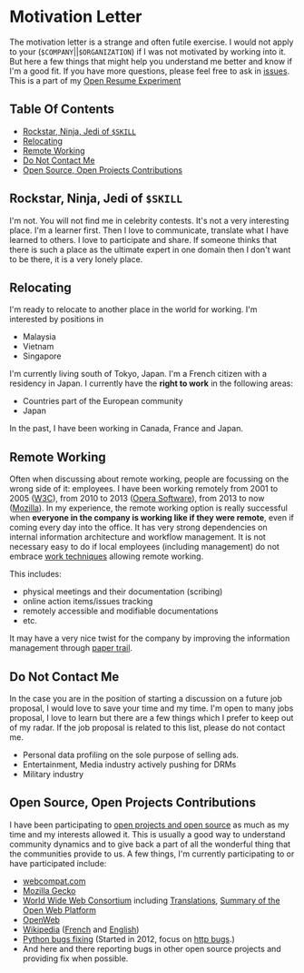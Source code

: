 # Motivation Letter

The motivation letter is a strange and often futile exercise. I would not apply to your (`$COMPANY`||`$ORGANIZATION`) if I was not motivated by working into it. But here a few things that might help you understand me better and know if I'm a good fit. If you have more questions, please feel free to ask in [issues](https://github.com/karlcow/karl-resume/issues?state=open). This is a part of my [Open Resume Experiment](https://github.com/karlcow/karl-resume#readme)

## Table Of Contents

* [Rockstar, Ninja, Jedi of `$SKILL`](https://github.com/karlcow/karl-resume/blob/master/motivation-letter.md#rockstar-ninja-jedi-of-skill)
* [Relocating](https://github.com/karlcow/karl-resume/blob/master/motivation-letter.md#relocating)
* [Remote Working](https://github.com/karlcow/karl-resume/blob/master/motivation-letter.md#remote-working)
* [Do Not Contact Me](https://github.com/karlcow/karl-resume/blob/master/motivation-letter.md#do-not-contact-me)
* [Open Source, Open Projects Contributions](https://github.com/karlcow/karl-resume/blob/master/motivation-letter.md#open-source-open-projects-contributions)


## Rockstar, Ninja, Jedi of `$SKILL`

I'm not. You will not find me in celebrity contests. It's not a very interesting place. I'm a learner first. Then I love to communicate, translate what I have learned to others. I love to participate and share. If someone thinks that there is such a place as the ultimate expert in one domain then I don't want to be there, it is a very lonely place.

## Relocating

I'm ready to relocate to another place in the world for working.  I'm interested by positions in

* Malaysia
* Vietnam
* Singapore

I'm currently living south of Tokyo, Japan. I'm a French citizen with a residency in Japan. I currently have the **right to work** in the following areas:

* Countries part of the European community
* Japan

In the past, I have been working in Canada, France and Japan.

## Remote Working

Often when discussing about remote working, people are focussing on the wrong side of it: employees. I have been working remotely from 2001 to 2005 ([W3C](http://www.w3.org/)), from 2010 to 2013 ([Opera Software](http://www.opera.com/)), from 2013 to now ([Mozilla](https://www.mozilla.org/)). In my experience, the remote working option is really successful when **everyone in the company is working like if they were remote**, even if coming every day into the office. It has very strong dependencies on internal information architecture and workflow management. It is not necessary easy to do if local employees (including management) do not embrace [work techniques](https://github.com/karlcow/travailtech/issues) allowing remote working.

This includes:

* physical meetings and their documentation (scribing)
* online action items/issues tracking
* remotely accessible and modifiable documentations
* etc.

It may have a very nice twist for the company by improving the information management through [paper trail](http://www.w3.org/DesignIssues/PaperTrail).

## Do Not Contact Me

In the case you are in the position of starting a discussion on a future job proposal, I would love to save your time and my time. I'm open to many jobs proposal, I love to learn but there are a few things which I prefer to keep out of my radar. If the job proposal is related to this list, please do not contact me.

* Personal data profiling on the sole purpose of selling ads.
* Entertainment, Media industry actively pushing for DRMs
* Military industry

## Open Source, Open Projects Contributions

I have been participating to [open projects and open source](https://github.com/karlcow) as much as my time and my interests allowed it. This is usually a good way to understand community dynamics and to give back a part of all the wonderful thing that the communities provide to us. A few things, I'm currently participating to or have participated include:

* [webcompat.com](https://github.com/webcompat/webcompat.com)
* [Mozilla Gecko](https://searchfox.org)
* [World Wide Web Consortium](http://www.w3.org) including [Translations](http://www.w3.org/2005/11/Translations/Query?rec=any&lang=any&translator=Karl_Dubost&date=any&sorting=byTechnology&output=FullHTML&submit=Submit), [Summary of the Open Web Platform](https://duckduckgo.com/?q=%22Open+Web+Platform+Weekly+Summary%22+site%3Aw3.org%2FQA)
* [OpenWeb](http://www.openweb.eu.org)
* [Wikipedia](http://wikipedia.org) ([French](http://fr.wikipedia.org/wiki/Utilisateur:KarlDubost) and [English](http://en.wikipedia.org/wiki/User:KarlDubost))
* [Python bugs fixing](http://bugs.python.org/) (Started in 2012, focus on [http bugs](http://bugs.python.org/issue?%40search_text=&ignore=file%3Acontent&title=&%40columns=title&id=&%40columns=id&stage=&creation=&creator=&activity=&%40columns=activity&%40sort=activity&actor=&nosy=karlcow&type=&components=&versions=&dependencies=&assignee=&keywords=&priority=&%40group=priority&status=1&%40columns=status&resolution=&nosy_count=&message_count=&%40pagesize=50&%40startwith=0&%40queryname=&%40old-queryname=&%40action=search).)
* And here and there reporting bugs in other open source projects and providing fix when possible.



